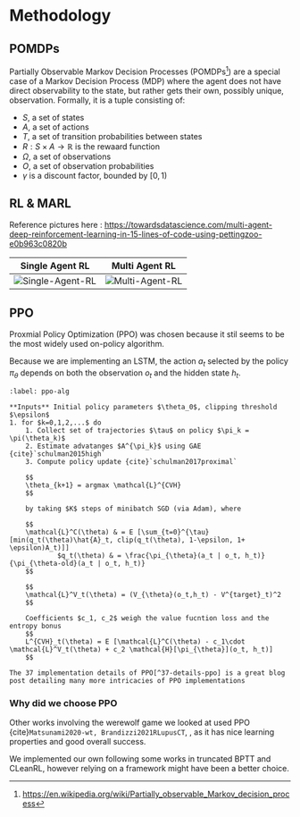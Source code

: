# Methodology

## POMDPs

Partially Observable Markov Decision Processes (POMDPs[^POMDPs]) are a special case of a Markov Decision Process (MDP) where the agent does not have direct observability to the state, but rather gets their own, possibly unique, observation. Formally, it is a tuple consisting of:
- $S$, a set of states
- $A$, a set of actions
- $T$, a set of transition probabilities between states
- $R: S \times A \rightarrow \mathbb{R}$ is the rewaard function
- $\Omega$, a set of observations
- $O$, a set of observation probabilities
- $\gamma$ is a discount factor, bounded by $[0,1)$

## RL \& MARL

Reference pictures here : https://towardsdatascience.com/multi-agent-deep-reinforcement-learning-in-15-lines-of-code-using-pettingzoo-e0b963c0820b

| Single Agent RL | Multi Agent RL | 
| ---- | --- |
| ![Single-Agent-RL](https://miro.medium.com/v2/resize:fit:720/format:webp/1*Ews7HaMiSn2l8r70eeIszQ.png) | ![Multi-Agent-RL](https://miro.medium.com/v2/resize:fit:720/format:webp/1*1o1oeH3vpzsfJukLbFsekw.png) |


## PPO

Proxmial Policy Optimization (PPO) was chosen because it stil seems to be the most widely used on-policy algorithm.

Because we are implementing an LSTM, the action $a_t$ selected by the policy $\pi_{\theta}$ depends on both the observation $o_t$ and the hidden state $h_t$.

```{prf:algorithm} Proximal Policy Optimization w/ Clipped Surrogate
:label: ppo-alg

**Inputs** Initial policy parameters $\theta_0$, clipping threshold $\epsilon$
1. for $k=0,1,2,...$ do
    1. Collect set of trajectories $\tau$ on policy $\pi_k = \pi(\theta_k)$
    2. Estimate advatanges $A^{\pi_k}$ using GAE {cite}`schulman2015high`
    3. Compute policy update {cite}`schulman2017proximal`

    $$
    \theta_{k+1} = argmax \mathcal{L}^{CVH} 
    $$

    by taking $K$ steps of minibatch SGD (via Adam), where

    $$
    \mathcal{L}^C(\theta) & = E [\sum_{t=0}^{\tau}[min(q_t(\theta)\hat{A}_t, clip(q_t(\theta), 1-\epsilon, 1+ \epsilon)A_t)]]
            $q_t(\theta) & = \frac{\pi_{\theta}(a_t | o_t, h_t)}{\pi_{\theta-old}(a_t | o_t, h_t)}
    $$
    
    $$
    \mathcal{L}^V_t(\theta) = (V_{\theta}(o_t,h_t) - V^{target}_t)^2
    $$

    Coefficients $c_1, c_2$ weigh the value fucntion loss and the entropy bonus
    $$
    L^{CVH}_t(\theta) = E [\mathcal{L}^C(\theta) - c_1\cdot \mathcal{L}^V_t(\theta) + c_2 \mathcal{H}[\pi_{\theta}](o_t, h_t)]
    $$

```


```{note}
The 37 implementation details of PPO[^37-details-ppo] is a great blog post detailing many more intricacies of PPO implementations
```

### Why did we choose PPO

Other works involving the werewolf game we looked at used PPO {cite}`Matsunami2020-wt, Brandizzi2021RLupusCT`, , as it has nice learning properties and good overall success.

We implemented our own following some works in truncated BPTT and CLeanRL, however relying on a framework might have been a better choice.



[^37-details-ppo]:https://iclr-blog-track.github.io/2022/03/25/ppo-implementation-details/
[^POMDPs]:https://en.wikipedia.org/wiki/Partially_observable_Markov_decision_process